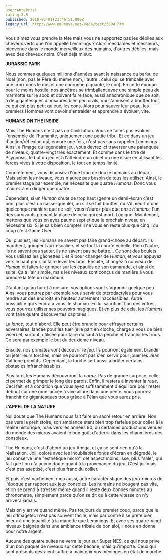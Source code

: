 ```yaml
---
user:Antekrist
rating:3.5
published: 2010-02-01T21:46:51.000Z
legacy_url: http://www.emunova.net/veda/test/3694.htm
---
```

Vous aimez vous prendre la tête mais vous ne supportez pas les débiles aux cheveux verts que l'on appelle Lemmings ? Alors mesdames et messieurs, bienvenue dans le monde merveilleux des humains, d'autres débiles, mais avec des cheveux noirs. C'est déjà mieux.  

  

**JURASSIC PARK**  

Nous sommes quelques millions d'années avant la naissance du barbu de Noël (non, pas le Père du même nom, l'autre : celui qui se trimballe avec une croix dans le dos et une couronne piquante, le con). En cette époque pour le moins hostile, nos ancêtres se trimballent avec une simple peau de marmotte sur le sbob et doivent faire face, aussi anachronique que ce soit, à de gigantesques dinosaures bien peu civils, qui s'amusent à bouffer tout ce qui est plus petit qu'eux, les cons. Alors pour sauver leur peau, les premiers Hommes vont devoir s'entraider et apprendre à évoluer, vite.  

  

**HUMANS ON THE INSIDE**  

Mais The Humans n'est pas un Civilization. Vous ne faites pas évoluer l'ensemble de l'humanité, uniquement une petite tribu. Et ce dans un jeu d'action/réflexion qui, encore une fois, n'est pas sans rappeler Lemmings. Ainsi, à l'image du légendaire jeu, vous devrez ici traverser une palanquée de niveaux, quatre-vingt très exactement. Et comme dans le titre de Psygnosis, le but du jeu est d'atteindre un objet ou une issue en utilisant les forces vives à votre disposition, le tout en temps limité.  

Concrètement, vous disposez d'une tribu de douze humains au départ. Mais selon les niveaux, vous n'aurez pas besoin de tous les utiliser. Ainsi, le premier stage par exemple, ne nécessite que quatre _Humans_. Donc vous n'aurez à en diriger que quatre.  

Cependant, si un _Human_ chute de trop haut (genre un demi-écran c'est bon, plus c'est un casse-gueule), ou s'il se fait bouffer, ou s'il meurt d'une quelconque manière que ce soit, vous n'aurez plus que onze _Humans_, l'un des survivants prenant la place de celui qui est mort. Logique. Maintenant, mettons que vous en ayez paumé sept et que le prochain niveau en nécessite six. Si je sais bien compter il ne vous en reste plus que cinq : du coup c'est Game Over.  

Qui plus est, les Humans ne savent pas faire grand-chose au départ. Ils marchent, grimpent aux escaliers et se font la courte échelle. Rien d'autre, ils ne savent pas sauter, ils ne savent pas se battre... Ce sont des boulets. Vous utilisez les gâchettes L et R pour changer de _Human_, et vous appuyez vers le haut pour lui faire lever les bras. Ensuite, changez à nouveau de _Human_ et faites-le grimper sur les épaules de son camarade, et ainsi de suite. Ça a l'air simple, mais les niveaux sont conçus de manière à vous prendre la tête un maximum.  

D'autant qu'au fur et à mesure, vos options vont s'agrandir quelque peu. Ainsi vous pourrez par exemple vous servir de ptérodactyles pour vous rendre sur des endroits en hauteur autrement inaccessibles. Autre possibilité qui viendra à vous, le shaman. En lui sacrifiant l'un des vôtres, vous pourrez utiliser ses pouvoirs magiques. Et en plus de cela, les _Humans_ vont faire quatre découvertes capitales :  

La _lance_, tout d'abord. Elle peut être brandie pour effrayer certains adversaires, lancée pour les tuer (elle part en cloche, charge à vous de bien viser) et, surtout, utilisée pour faire du saut à la perche et franchir les trous. Ce sera par exemple le but du deuxième niveau.  

Ensuite, nos primates vont découvrir le _feu_. Ils pourront également brandir ou jeter leurs torches, mais ne pourront pas s'en servir pour jouer les Jean Galfione primitifs. Cependant, la torche sert aussi à brûler certains obstacles infranchissables.  

Plus tard, les Humans découvriront la _corde_. Pas de grande surprise, celle-ci permet de grimper le long des parois. Enfin, il restera à inventer la _roue_. Ceci fait, et à condition que vous ayez suffisamment d'équilibre pour rester debout sur une roue lancée à vive allure dans une pente, vous pourrez franchir de gigantesques trous grâce à l'élan que vous aurez pris.  

  

**L'APPEL DE LA NATURE**  

Nul doute que The Humans nous fait faire un sacré retour en arrière. Non pas vers la préhistoire, son ambiance étant bien trop farfelue pour coller à la réalité historique, mais vers les années 90, où certaines productions venues du monde des micros avaient le bon goût d'atterrir dans les chaumières des consoleux.  

The Humans, c'est d'abord un jeu Amiga, et ça se sent rien qu'à la réalisation. Joli, coloré avec les inoubliables fonds d'écran en dégradé, le jeu conserve une "esthétique micro", cet aspect moins lisse, plus "sale", qui fait que l'on n'a aucun doute quant à la provenance du jeu. C'est joli mais c'est pas aseptisé, c'est plus franc du collier.  

Et puis c'est vachement mou aussi, autre caractéristique des jeux micros de l'époque par rapport aux jeux consoles. Les humains ne bougent pas vite, et on se prend à stresser même quand il reste deux bonnes minutes au chronomètre, simplement parce qu'on se dit qu'à cette vitesse on n'y arrivera jamais.  

Mais on y arrive quand même. Pas toujours du premier coup, parce que le jeu d'Imagetec n'est pas souvent facile, mais par contre il se prête bien mieux à une jouabilité à la manette que Lemmings. Et avec ses quatre-vingt niveaux baignés dans une ambiance tribale de bon aloi, il nous en donne pour notre argent.  

Aucune des quatre suites ne verra le jour sur Super NES, ce qui nous prive d'un bon paquet de niveaux sur cette bécane, mais qu'importe. Ceux qui sont présents devraient suffire à maintenir vos méninges en état de marche.